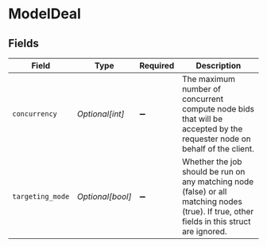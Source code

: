 # ModelDeal


## Fields

| Field                                                                                                                                      | Type                                                                                                                                       | Required                                                                                                                                   | Description                                                                                                                                |
| ------------------------------------------------------------------------------------------------------------------------------------------ | ------------------------------------------------------------------------------------------------------------------------------------------ | ------------------------------------------------------------------------------------------------------------------------------------------ | ------------------------------------------------------------------------------------------------------------------------------------------ |
| `concurrency`                                                                                                                              | *Optional[int]*                                                                                                                            | :heavy_minus_sign:                                                                                                                         | The maximum number of concurrent compute node bids that will be<br/>accepted by the requester node on behalf of the client.                |
| `targeting_mode`                                                                                                                           | *Optional[bool]*                                                                                                                           | :heavy_minus_sign:                                                                                                                         | Whether the job should be run on any matching node (false) or all<br/>matching nodes (true). If true, other fields in this struct are ignored. |